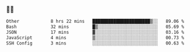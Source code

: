 ### 👨‍💻

<!--START_SECTION:waka-->

```txt
Other            8 hrs 22 mins   ██████████████████████▒░░   89.06 %
Bash             32 mins         █▒░░░░░░░░░░░░░░░░░░░░░░░   05.69 %
JSON             17 mins         ▓░░░░░░░░░░░░░░░░░░░░░░░░   03.16 %
JavaScript       4 mins          ▒░░░░░░░░░░░░░░░░░░░░░░░░   00.73 %
SSH Config       3 mins          ░░░░░░░░░░░░░░░░░░░░░░░░░   00.63 %
```

<!--END_SECTION:waka-->
